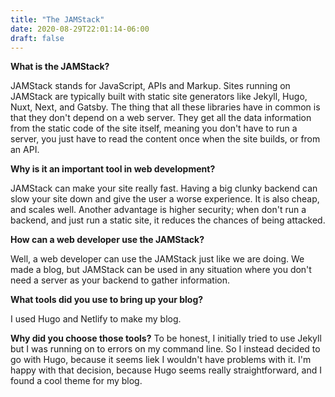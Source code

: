 ```yaml
---
title: "The JAMStack"
date: 2020-08-29T22:01:14-06:00
draft: false
---
```


**What is the JAMStack?**

JAMStack stands for JavaScript, APIs and Markup. Sites running on JAMStack are typically built with static site generators like Jekyll, Hugo, Nuxt, Next, and Gatsby. The thing that all these libraries have in common is that they don't depend on a web server. They get all the data information from the static code of the site itself, meaning you don't have to run a server, you just have to read the content once when the site builds, or from an API.

**Why is it an important tool in web development?**

JAMStack can make your site really fast. Having a big clunky backend can slow your site down and give the user a worse experience. It is also cheap, and scales well. Another advantage is higher security; when don't run a backend, and just run a static site, it reduces the chances of being attacked. 

**How can a web developer use the JAMStack?**

Well, a web developer can use the JAMStack just like we are doing. We made a blog, but JAMStack can be used in any situation where you don't need a server as your backend to gather information. 

**What tools did you use to bring up your blog?**

I used Hugo and Netlify to make my blog.

**Why did you choose those tools?**
To be honest, I initially tried to use Jekyll but I was running on to errors on my command line. So I instead decided to go with Hugo, because it seems liek I wouldn't have problems with it. I'm happy with that decision, because Hugo seems really straightforward, and I found a cool theme for my blog. 